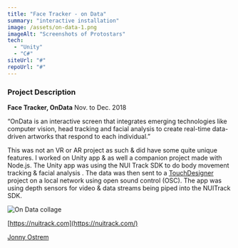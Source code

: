```yaml
---
title: "Face Tracker - on Data"
summary: "interactive installation"
image: /assets/on-data-1.png
imageAlt: "Screenshots of Protostars"
tech:
  - "Unity"
  - "C#"
siteUrl: "#"
repoUrl: "#"
---
```


### Project Description

**Face Tracker, OnData** Nov. to Dec. 2018

“OnData is an interactive screen that integrates emerging technologies like computer vision, head tracking and facial analysis to create real-time data-driven artworks that respond to each individual.”

This was not an VR or AR project as such & did have some quite unique features. I worked on Unity app & as well a companion project made with Node.js. The Unity app was using the NUI Track SDK to do body movement tracking & facial analysis . The data was then sent to a [TouchDesigner](https://derivative.ca) project on a local network using open sound control (OSC). The app was using depth sensors for video & data streams being piped into the NUITrack SDK.

![On Data collage](../../assets/on-data-2.png)

[https://nuitrack.com](https://nuitrack.com/) 

[Jonny Ostrem](https://www.jonnyostrem.com/)

